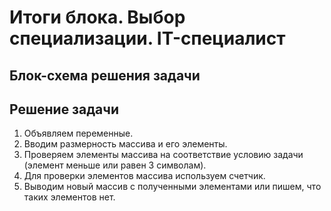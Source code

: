 # Итоги блока. Выбор специализации. IT-специалист
## Блок-схема решения задачи
## Решение задачи

1. Объявляем переменные.
2. Вводим размерность массива и его элементы.
3. Проверяем элементы массива на соответствие условию задачи (элемент меньше или равен 3 символам).
4. Для проверки элементов массива используем счетчик.
5. Выводим новый массив с полученными элементами или пишем, что таких элементов нет.